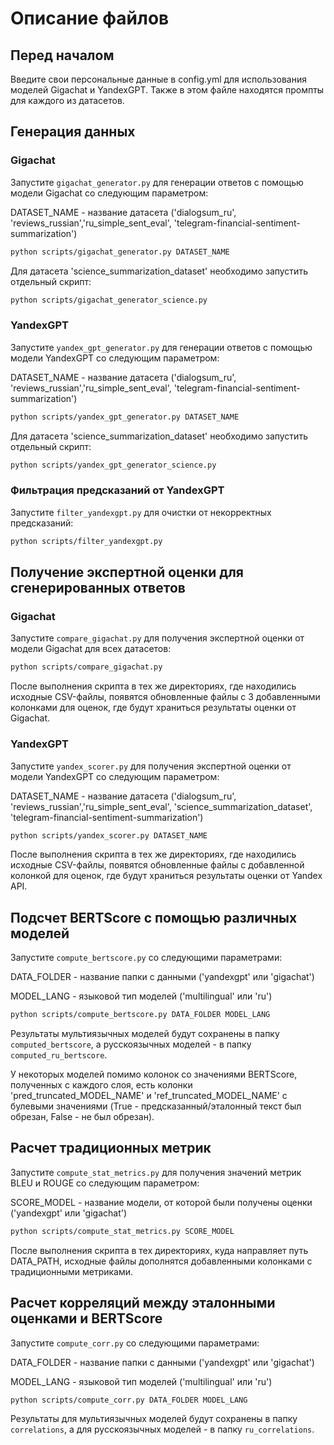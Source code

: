 # Описание файлов
## Перед началом
Введите свои персональные данные в config.yml для использования моделей Gigachat и YandexGPT. Также в этом файле находятся промпты для каждого из датасетов.
## Генерация данных
### Gigachat
Запустите `gigachat_generator.py` для генерации ответов с помощью модели Gigachat со следующим параметром:

DATASET_NAME - название датасета ('dialogsum_ru', 'reviews_russian','ru_simple_sent_eval', 'telegram-financial-sentiment-summarization')
```sh
python scripts/gigachat_generator.py DATASET_NAME
```
Для датасета 'science_summarization_dataset' необходимо запустить отдельный скрипт:
```sh
python scripts/gigachat_generator_sсience.py
```

### YandexGPT
Запустите `yandex_gpt_generator.py` для генерации ответов с помощью модели YandexGPT со следующим параметром:

DATASET_NAME - название датасета ('dialogsum_ru', 'reviews_russian','ru_simple_sent_eval', 'telegram-financial-sentiment-summarization')
```sh
python scripts/yandex_gpt_generator.py DATASET_NAME
```
Для датасета 'science_summarization_dataset' необходимо запустить отдельный скрипт:
```sh
python scripts/yandex_gpt_generator_science.py
```
### Фильтрация предсказаний от YandexGPT
Запустите `filter_yandexgpt.py` для очистки от некорректных предсказаний:
```sh
python scripts/filter_yandexgpt.py
```
## Получение экспертной оценки для сгенерированных ответов
### Gigachat
Запустите `compare_gigachat.py` для получения экспертной оценки от модели Gigachat для всех датасетов:
```sh
python scripts/compare_gigachat.py
```
После выполнения скрипта в тех же директориях, где находились исходные CSV-файлы, появятся обновленные файлы с 3 добавленными колонками для оценок, где будут храниться результаты оценки от Gigachat.
### YandexGPT
Запустите `yandex_scorer.py` для получения экспертной оценки от модели YandexGPT со следующим параметром:

DATASET_NAME - название датасета ('dialogsum_ru', 'reviews_russian','ru_simple_sent_eval', 'science_summarization_dataset', 'telegram-financial-sentiment-summarization')
```sh
python scripts/yandex_scorer.py DATASET_NAME
```
После выполнения скрипта в тех же директориях, где находились исходные CSV-файлы, появятся обновленные файлы с добавленной колонкой для оценок, где будут храниться результаты оценки от Yandex API.
## Подсчет BERTScore с помощью различных моделей
Запустите `compute_bertscore.py` со следующими параметрами:

DATA_FOLDER - название папки с данными ('yandexgpt' или 'gigachat')

MODEL_LANG - языковой тип моделей ('multilingual' или 'ru')
```sh
python scripts/compute_bertscore.py DATA_FOLDER MODEL_LANG
```
Результаты мультиязычных моделей будут сохранены в папку `computed_bertscore`, а русскоязычных моделей - в папку `computed_ru_bertscore`.

У некоторых моделей помимо колонок со значениями BERTScore, полученных с каждого слоя, есть колонки 'pred_truncated_MODEL_NAME' и 'ref_truncated_MODEL_NAME' c булевыми значениями (True - предсказанный/эталонный текст был обрезан, False - не был обрезан).
## Расчет традиционных метрик 
Запустите `compute_stat_metrics.py` для получения значений метрик BLEU и ROUGE со следующим параметром:

SCORE_MODEL - название модели, от которой были получены оценки ('yandexgpt' или 'gigachat')
```sh
python scripts/compute_stat_metrics.py SCORE_MODEL
```
После выполнения скрипта в тех директориях, куда направляет путь DATA_PATH, исходные файлы дополнятся добавленными колонками с традиционными метриками.
## Расчет корреляций между эталонными оценками и BERTScore
Запустите `compute_corr.py` со следующими параметрами:

DATA_FOLDER - название папки с данными ('yandexgpt' или 'gigachat')

MODEL_LANG - языковой тип моделей ('multilingual' или 'ru')
```sh
python scripts/compute_corr.py DATA_FOLDER MODEL_LANG
```
Результаты для мультиязычных моделей будут сохранены в папку `correlations`, а для русскоязычных моделей - в папку `ru_correlations`.